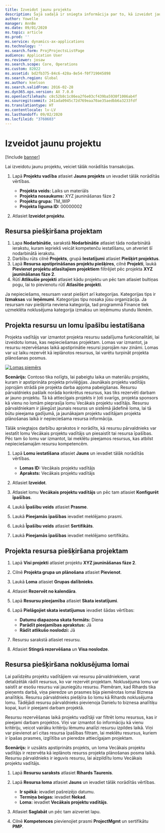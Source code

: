 ```yaml
---
title: Izveidot jaunu projektu
description: Šajā sadaļā ir sniegta informācija par to, kā izveidot jaunu projektu.
author: Yowelle
manager: AnnBe
ms.date: 09/01/2020
ms.topic: article
ms.prod: ''
ms.service: dynamics-ax-applications
ms.technology: ''
ms.search.form: ProjProjectsListPage
audience: Application User
ms.reviewer: josaw
ms.search.scope: Core, Operations
ms.custom: 82022
ms.assetid: bd2fb375-84c6-428a-8e54-f0f719045898
ms.search.region: Global
ms.author: knelson
ms.search.validFrom: 2016-02-28
ms.dyn365.ops.version: AX 7.0.0
ms.openlocfilehash: c8c52b8c1c86ea2f6e03cf439ba5930f1006ab4f
ms.sourcegitcommit: 241ada0945c72d769eaa70ae35aedbb6a3233fdf
ms.translationtype: HT
ms.contentlocale: lv-LV
ms.lasthandoff: 09/02/2020
ms.locfileid: "3760603"
---
```

# <a name="create-a-new-project"></a>Izveidot jaunu projektu

[!include [banner](../includes/banner.md)]

Lai izveidotu jaunu projektu, veiciet tālāk norādītās transakcijas.

1. Lapā **Projektu vadība** atlasiet **Jauns projekts** un ievadiet tālāk norādītās vērtības.

    - **Projekta veids:** Laiks un materiāls
    - **Projekta nosaukums:** XYZ jaunināšanas fāze 2
    - **Projektu grupa:** TM\_WIP
    - **Projekta līguma ID:** 00000002

2. Atlasiet **Izveidot projektu**.

## <a name="assign-a-resource-to-a-project"></a>Resursa piešķiršana projektam

1. Lapa **Nodarbinātie**, sarakstā **Nodarbinātie** atlasiet tāda nodarbinātā ierakstu, kuram iepriekš veicāt kompetenču iestatīšanu, un atveriet šī nodarbinātā ierakstu.
2. Darbību rūts cilnē **Projekts**, grupā **Iestatījumi** atlasiet **Piešķirt projektus**.
3. Lapā **Resursa apstiprināšanas projektu piešķires**, cilnē **Projekti**, laukā **Pievienot projektu atlasītajiem projektiem** filtrējiet pēc projekta **XYZ jaunināšanas fāze 2**.
4. Rūtī **Atlikušie projekti** atlasiet kādu projektu un pēc tam atlasiet bultiņas pogu, lai to pievienotu rūtī **Atlasītie projekti**.

Ja nepieciešams, resursam varat piešķirt arī kategorijas. Kategorijas tips ir **Izmaksas** vai **Ieņēmumi**. Kategorijas tipu nosaka jūsu organizācija. Ja resursam nav piešķirta neviena kategorija, tad programmā Finance tiek uzmeklēta noklusējuma kategorija izmaksu un ieņēmumu stundu likmēm.

## <a name="set-up-project-resource-and-role-characteristics"></a>Projekta resursu un lomu īpašību iestatīšana

Projekta vadītājs var izmantot projekta resursu sadalījuma funkcionalitāti, lai izveidotu lomas, kas nepieciešamas projektam. Lomas var izmantot, ja resursu rezervēšanas laikā apstiprinātie resursi joprojām nav zināmi. Lomas var uz laiku rezervēt kā ieplānotos resursus, lai varētu turpināt projekta plānošanas posmus.

[![Lomas piemērs](./media/projectresourcing05.jpg)](./media/projectresourcing05.jpg) 

**Scenārijs:** Contoso tika nolīgts, lai pabeigtu laika un materiālu projektu, kuram ir apstiprināta projekta privilēģijas. Jaunākais projektu vadītājs joprojām strādā pie projekta darba apjoma pabeigšanas. Resursu pārvaldnieks pašlaik norāda konkrētus resursus, kas tiks rezervēti darbam ar jauno projektu. Tā kā attiecīgais projekts ir ļoti svarīgs, projekta sponsors kā vienu no lomām pieprasīja lomu Vecākais projektu vadītājs. Resursu pārvaldniekam ir jāiegūst jaunais resurss un sistēmā jādefinē loma, lai tā būtu pieejama gadījumā, ja jaunākajam projektu vadītājam projekta plānošanas laikā ir nepieciešama resursa informācija.

Tālāk sniegtajos darbību aprakstos ir norādīts, kā resursu pārvaldnieks var iestatīt lomu Vecākais projektu vadītājs un piesaistīt tai resursa īpašības. Pēc tam šo lomu var izmantot, lai meklētu pieejamos resursus, kas atbilst nepieciešamajām resursu kompetencēm.

1. Lapā **Lomu iestatīšana** atlasiet **Jauns** un ievadiet tālāk norādītās vērtības.

    - **Lomas ID:** Vecākais projektu vadītājs
    - **Apraksts:** Vecākais projektu vadītājs

2. Atlasiet **Izveidot**.
3. Atlasiet lomu **Vecākais projektu vadītājs** un pēc tam atlasiet **Konfigurēt īpašības**.
4. Laukā **Īpašību veids** atlasiet **Prasme**.
5. Laukā **Pieejamās īpašības** ievadiet meklējamo prasmi.
6. Laukā **Īpašību veids** atlasiet **Sertifikāts**.
7. Laukā **Pieejamās īpašības** ievadiet meklējamo sertifikātu.

## <a name="assign-a-project-resource-to-a-project"></a>Projekta resursa piešķiršana projektam

1. Lapā **Visi projekti** atlasiet projektu **XYZ jaunināšanas fāze 2**.
2. Cilnē **Projekta grupa un plānošana** atlasiet **Pievienot**.
3. Laukā **Loma** atlasiet **Grupas dalībnieks**.
4. Atlasiet **Rezervēt no kalendāra**.
5. Lapā **Resursu pieejamība** atlasiet **Skata iestatījumi**.
6. Lapā **Pielāgojiet skata iestatījumus** ievadiet šādas vērtības:

    - **Datumu diapazona skata formāts:** Diena
    - **Parādīt pieejamības aprakstus:** Jā
    - **Rādīt atlikušo noslodzi:** Jā

7. Resursu sarakstā atlasiet resursu.
8. Atlasiet **Stingrā rezervēšana** un **Visa noslodze**.

## <a name="assign-a-resource-to-a-default-role"></a>Resursa piešķiršana noklusējuma lomai

Lai palīdzētu projektu vadītājiem vai resursu pārvaldniekiem, varat detalizētāk rādīt resursus, ko var rezervēt projektam. Noklusējuma lomu var saistīt ar esošu resursu vai jauniegūtu resursu. Piemēram, kad Rihards tika pieņemts darbā, viņa pieredze un prasmes bija piemērotas lomai Biznesa analītiķis. Resursu pārvaldnieks piešķīra šo lomu kā Rihards noklusējuma lomu. Tādējādi resursu pārvaldnieks pievienoja Danielu to biznesa analītiķu kopai, kuri ir pieejami darbam projektā.

Resursu rezervēšanas laikā projektu vadītāji var filtrēt lomu resursus, kas ir pieejami darbam projektos. Viņi var izmantot šo informāciju kā vienu kritēriju, veicot vairāku kritēriju lēmumu analīzi resursu izpildes laikā. Viņi var pievienot arī citas resursa īpašības filtram, lai meklētu resursus, kuriem ir īpašas prasmes, izglītība un pieredze attiecīgajam projektam.

**Scenārijs:** ir uzsākts apstiprināts projekts, un loma Vecākais projektu vadītājs ir rezervēta kā ieplānots resurss projekta plānošanas posma laikā. Resursu pārvaldnieks ir ieguvis resursu, lai aizpildītu lomu Vecākais projektu vadītājs.

1. Lapā **Resursu saraksts** atlasiet **Rihards Taurenis**.
2. Lapā **Resursa loma** atlasiet **Jauns** un ievadiet tālāk norādītās vērtības.

    - **Ir spēkā:** ievadiet pašreizējo datumu.
    - **Termiņa beigas:** ievadiet **Nekad**.
    - **Loma:** ievadiet **Vecākais projektu vadītājs**.

3. Atlasiet **Saglabāt** un pēc tam aizveriet lapu.
4. Cilnē **Kompetences** pievienojiet prasmi **ProjectMgmt** un sertifikātu **PMP**.
